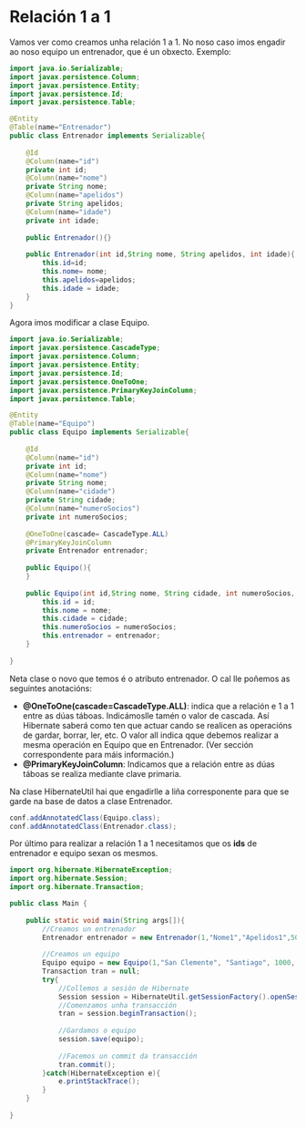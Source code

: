 
# Relación 1 a 1
Vamos ver como creamos unha relación 1 a 1.
No noso caso imos engadir ao noso equipo un entrenador, que é un obxecto.
Exemplo:

```java
import java.io.Serializable;
import javax.persistence.Column;
import javax.persistence.Entity;
import javax.persistence.Id;
import javax.persistence.Table;

@Entity
@Table(name="Entrenador")
public class Entrenador implements Serializable{
    
    @Id
    @Column(name="id")
    private int id;
    @Column(name="nome")
    private String nome;
    @Column(name="apelidos")
    private String apelidos;
    @Column(name="idade")
    private int idade;
    
    public Entrenador(){}
    
    public Entrenador(int id,String nome, String apelidos, int idade){
        this.id=id;
        this.nome= nome;
        this.apelidos=apelidos;
        this.idade = idade;
    }
}
```

Agora imos modificar a clase Equipo.


```java
import java.io.Serializable;
import javax.persistence.CascadeType;
import javax.persistence.Column;
import javax.persistence.Entity;
import javax.persistence.Id;
import javax.persistence.OneToOne;
import javax.persistence.PrimaryKeyJoinColumn;
import javax.persistence.Table;

@Entity
@Table(name="Equipo")
public class Equipo implements Serializable{
    
    @Id
    @Column(name="id")
    private int id;
    @Column(name="nome")
    private String nome;
    @Column(name="cidade")
    private String cidade;
    @Column(name="numeroSocios")
    private int numeroSocios;
    
    @OneToOne(cascade= CascadeType.ALL)
    @PrimaryKeyJoinColumn
    private Entrenador entrenador;
    
    public Equipo(){
    }
    
    public Equipo(int id,String nome, String cidade, int numeroSocios, Entrenador entrenador){
        this.id = id;
        this.nome = nome;
        this.cidade = cidade;
        this.numeroSocios = numeroSocios;
        this.entrenador = entrenador;
    }
    
}
```
Neta clase o novo que temos é o atributo entrenador. O cal lle poñemos as seguintes anotacións:

- **@OneToOne(cascade=CascadeType.ALL)**: indica que a relación e 1 a 1 entre as dúas táboas. Indicámoslle tamén o valor de cascada. Así Hibernate saberá como ten que actuar cando se realicen as operacións de gardar, borrar, ler, etc. O valor all indica qque debemos realizar a mesma operación en Equipo que en Entrenador. (Ver sección correspondente para máis información.)
- **@PrimaryKeyJoinColumn**: Indicamos que a relación entre as dúas táboas se realiza mediante clave primaria.

Na clase HibernateUtil hai que engadirlle a liña corresponente para que se garde na base de datos a clase Entrenador.

```java
conf.addAnnotatedClass(Equipo.class);
conf.addAnnotatedClass(Entrenador.class);
```

Por último para realizar a relación 1 a 1 necesitamos que os **ids** de entrenador e equipo sexan os mesmos. 

```java
import org.hibernate.HibernateException;
import org.hibernate.Session;
import org.hibernate.Transaction;

public class Main {
    
    public static void main(String args[]){
        //Creamos un entrenador
        Entrenador entrenador = new Entrenador(1,"Nome1","Apelidos1",50);
        
        //Creamos un equipo
        Equipo equipo = new Equipo(1,"San Clemente", "Santiago", 1000, entrenador);
        Transaction tran = null;
        try{
            //Collemos a sesión de Hibernate
            Session session = HibernateUtil.getSessionFactory().openSession();
            //Comenzamos unha transacción
            tran = session.beginTransaction();
            
            //Gardamos o equipo
            session.save(equipo);
            
            //Facemos un commit da transacción
            tran.commit();
        }catch(HibernateException e){
            e.printStackTrace();
        }
    }
    
}
```
